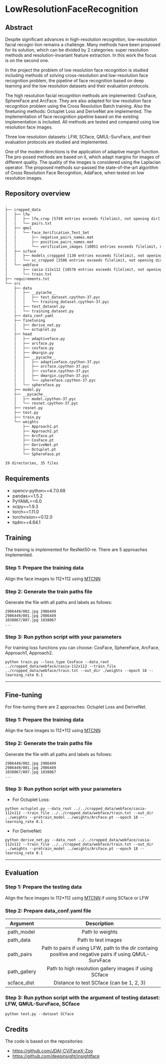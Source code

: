 # LowResolutionFaceRecognition
## Abstract
Despite significant advances in high-resolution recognition, low-resolution facial recogni-tion remains a challenge. Many methods have been proposed for its solution, which can be divided by 2 categories: super resolution methods and resolution-invariant feature extraction. In this work the focus is on the second one.

In the project the problem of low resolution face recognition is studied including methods of solving cross-resolution and low-resolution face recognition problem, the pipeline of face recognition based on deep learning and the low resolution datasets and their evaluation protocols.

The high resolution facial recognition methods are implemented: CosFace, SphereFace and ArcFace. They are also adapted for low resolution face recognition problem using the Cross Resolution Batch training. Also the finetuning methods: Octuplet Loss and DeriveNet are implemented. The implementation of face recognition pipeline based on the existing implementation is included. All methods are tested and compared using low resolution face images.

Three low resolution datasets: LFW, SCface, QMUL-SurvFace, and their evaluation protocols are studied and implemented.

One of the modern directions is the application of adaptive margin function. The pro-posed methods are based on it, which adapt margins for images of different quality. The quality of the images is considered using the Laplacian operator. The proposed methods sur-passed the state-of-the-art algorithm of Cross Resolution Face Recognition, AdaFace, when tested on low resolution images.

## Repository overview
```bash
.
├── cropped_data
│   ├── lfw
│   │   ├── lfw_crop [5749 entries exceeds filelimit, not opening dir]
│   │   └── pairs.txt
│   ├── qmul
│   │   └── Face_Verification_Test_Set
│   │       ├── negative_pairs_names.mat
│   │       ├── positive_pairs_names.mat
│   │       └── verification_images [10051 entries exceeds filelimit, not opening dir]
│   ├── scface
│   │   ├── models_croppped [130 entries exceeds filelimit, not opening dir]
│   │   └── sc_cropped [2586 entries exceeds filelimit, not opening dir]
│   └── webface
│       ├── casia-112x112 [10576 entries exceeds filelimit, not opening dir]
│       └── train.txt
├── requirements.txt
└── src
    ├── data
    │   ├── __pycache__
    │   │   ├── test_dataset.cpython-37.pyc
    │   │   └── training_dataset.cpython-37.pyc
    │   ├── test_dataset.py
    │   └── training_dataset.py
    ├── data_conf.yaml
    ├── finetuning
    │   ├── derive_net.py
    │   └── octuplet.py
    ├── head
    │   ├── adaptiveface.py
    │   ├── arcface.py
    │   ├── cosface.py
    │   ├── dmargin.py
    │   ├── __pycache__
    │   │   ├── adaptiveface.cpython-37.pyc
    │   │   ├── arcface.cpython-37.pyc
    │   │   ├── cosface.cpython-37.pyc
    │   │   ├── dmargin.cpython-37.pyc
    │   │   └── sphereface.cpython-37.pyc
    │   └── sphereface.py
    ├── model.py
    ├── __pycache__
    │   ├── model.cpython-37.pyc
    │   └── resnet.cpython-37.pyc
    ├── resnet.py
    ├── test.py
    ├── train.py
    └── weights
        ├── Approach1.pt
        ├── Approach2.pt
        ├── ArcFace.pt
        ├── CosFace.pt
        ├── DeriveNet.pt
        ├── Octuplet.pt
        └── SphereFace.pt

19 directories, 35 files
```

## Requirements 
- opencv-python==4.7.0.68
- pandas==1.5.2
- PyYAML==6.0
- scipy==1.9.3
- torch==1.11.0
- torchvision==0.12.0
- tqdm==4.64.1


## Training 
The training is implemented for ResNet50-re. There are 5 approaches implemented. 

### Step 1: Prepare the training data
Align the face images to 112*112 using [MTCNN](https://github.com/ipazc/mtcnn)

### Step 2: Generate the train paths file
Generate the file with all paths and labels as follows: 
```
2986449/002.jpg 2986449
2986449/001.jpg 2986449
1038067/007.jpg 1038067
...
```
### Step 3: Run python script with your parameters
For training loss functions you can choose: CosFace, SphereFace, ArcFace, Approach1, Approach2.
```
python train.py --loss_type CosFace --data_root ../cropped_data/webface/casia-112x112 --train_file ../cropped_data/webface/train.txt --out_dir ./weights --epoch 18 --learning_rate 0.1
```
___
## Fine-tuning
For fine-tuning there are 2 approaches: Octuplet Loss and DeriveNet. 

### Step 1: Prepare the training data
Align the face images to 112*112 using [MTCNN](https://github.com/ipazc/mtcnn)

### Step 2: Generate the train paths file
Generate the file with all paths and labels as follows: 
```
2986449/002.jpg 2986449
2986449/001.jpg 2986449
1038067/007.jpg 1038067
...
```

### Step 3: Run python script with your parameters
- For Octuplet Loss:
```
python octuplet.py --data_root ../../cropped_data/webface/casia-112x112 --train_file ../../cropped_data/webface/train.txt --out_dir ../weights --pretrain_model ../weights/ArcFace.pt --epoch 18 --learning_rate 0.1
```
- For DeriveNet:
```
python derive_net.py --data_root ../../cropped_data/webface/casia-112x112 --train_file ../../cropped_data/webface/train.txt --out_dir ../weights --pretrain_model ../weights/ArcFace.pt --epoch 18 --learning_rate 0.1
```
___
## Evaluation 
### Step 1: Prepare the testing data
Align the face images to 112*112 using [MTCNN](https://github.com/ipazc/mtcnn) if using SCface or LFW

### Step 2: Prepare data_conf.yaml file
| Argument     | Description                                                                                                  | 
| -------------|:------------------------------------------------------------------------------------------------------------:| 
| path_model   | Path to weights                                                                                              |
| path_data    | Path to test images                                                                                          | 
| path_pairs   | Path to pairs if using LFW, path to the dir containg positive and negative pairs if using QMUL-SurvFace      |
| path_gallery | Path to high resolution gallery images if using SCface                                                       |
| scface_dist  | Distance to test SCface (can be 1, 2, 3)                                                                     |

### Step 3: Run python script with the argument of testing dataset: LFW, QMUL-SurvFace, SCface 
```
python test.py --dataset SCface
```

## Credits
The code is based on the repositories: 
- https://github.com/JDAI-CV/FaceX-Zoo
- https://github.com/deepinsight/insightface
